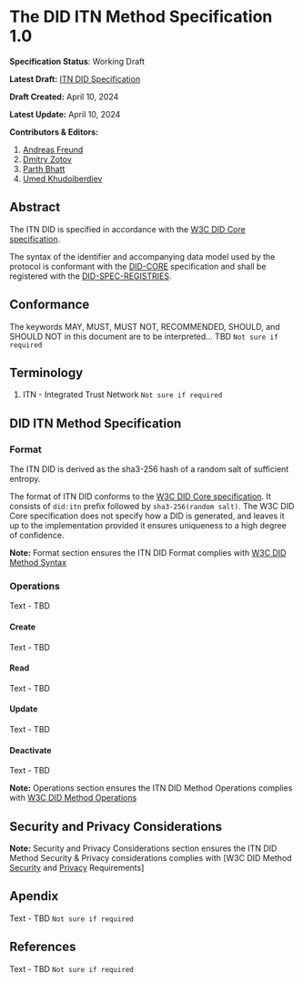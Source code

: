 The DID ITN Method Specification 1.0
==================

**Specification Status**: Working Draft

**Latest Draft:** [ITN DID Specification](https://github.com/itn-trust/itn-did-spec)

**Draft Created:** April 10, 2024

**Latest Update:** April 10, 2024

**Contributors & Editors:**

1. [Andreas Freund](https://github.com/Therecanbeonlyone1969)
2. [Dmitry Zotov](https://github.com/AlexMesser)
3. [Parth Bhatt](https://github.com/bparth24)
4. [Umed Khudoiberdiev](https://github.com/pleerock)


## Abstract

The ITN DID is specified in accordance with the [W3C DID Core specification](https://www.w3.org/TR/did-core/). 

The syntax of the identifier and accompanying data model used by the protocol is conformant with the [DID-CORE](https://www.w3.org/TR/did-core/) specification and shall be registered with the [DID-SPEC-REGISTRIES](https://www.w3.org/TR/did-spec-registries/).


## Conformance

The keywords MAY, MUST, MUST NOT, RECOMMENDED, SHOULD, and SHOULD NOT in this document are to be interpreted... TBD `Not sure if required`

## Terminology

1. ITN - Integrated Trust Network `Not sure if required`

## DID ITN Method Specification

### Format

The ITN DID is derived as the sha3-256 hash of a random salt of sufficient entropy.

The format of ITN DID conforms to the [W3C DID Core specification](https://www.w3.org/TR/did-core/). It consists of `did:itn` prefix followed by `sha3-256(random salt)`. The W3C DID Core specification does not specify how a DID is generated, and leaves it up to the implementation provided it ensures uniqueness to a high degree of confidence.

**Note:** Format section ensures the ITN DID Format complies with [W3C DID Method Syntax](https://w3c.github.io/did-core/#method-syntax)

### Operations

Text - TBD

#### Create

Text - TBD

#### Read

Text - TBD

#### Update

Text - TBD

#### Deactivate

Text - TBD

**Note:** Operations section ensures the ITN DID Method Operations complies with [W3C DID Method Operations](https://w3c.github.io/did-core/#method-operations)

## Security and Privacy Considerations

**Note:** Security and Privacy Considerations section ensures the ITN DID Method Security & Privacy considerations complies with [W3C DID Method [Security](https://w3c.github.io/did-core/#security-requirements) and [Privacy](https://w3c.github.io/did-core/#privacy-requirements) Requirements]

## Apendix

Text - TBD `Not sure if required`

## References

Text - TBD `Not sure if required`